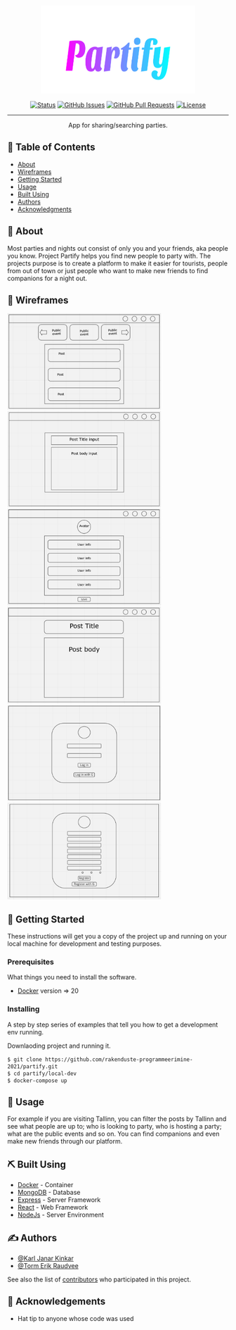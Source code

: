 <p align="center">
  <a href="#" rel="noopener">
 <img width=350px height=200px src="wireframes/img/Partify.svg" alt="Project logo"></a>
</p>

<!-- <h2 align="center">Partify</h2> -->

<div align="center">

[![Status](https://img.shields.io/badge/status-active-success.svg)]()
[![GitHub Issues](https://img.shields.io/github/issues/rakenduste-programmeerimine-2021/partify.svg)](https://github.com/rakenduste-programmeerimine-2021/partify/issues)
[![GitHub Pull Requests](https://img.shields.io/github/issues-pr/rakenduste-programmeerimine-2021/partify.svg)](https://github.com/rakenduste-programmeerimine-2021/partify/pulls)
[![License](https://img.shields.io/badge/license-MIT-blue.svg)](/LICENSE)

</div>

---

<p align="center"> App for sharing/searching parties.
    <br> 
</p>

## 📑 Table of Contents

- [About](#about)
- [Wireframes](#wireframe)
- [Getting Started](#getting_started)
- [Usage](#usage)
- [Built Using](#built_using)
- [Authors](#authors)
- [Acknowledgments](#acknowledgement)
<!-- - [Deployment](#deployment) -->
<!-- - [TODO](../TODO.md) -->

## 🧐 About <a name = "about"></a>

  Most parties and nights out consist of only you and your friends, aka people you know. Project Partify helps you find new people to party with. The projects purpose is to create a platform to make it easier for tourists, people from out of town or just people who want to make new friends to find companions for a night out. 

## 📝 Wireframes <a name = "wireframe"></a>

  <img src="wireframes/FrontPage.jpg" width="350" />
  <img src="wireframes/createPost.jpg" width="350" />
  <img src="wireframes/profile.jpg" width="350" />
  <img src="wireframes/viewPost.jpg" width="350" />
  <img src="wireframes/login.png" width="350" />
  <img src="wireframes/register.png" width="350" />


## 🏁 Getting Started <a name = "getting_started"></a>

These instructions will get you a copy of the project up and running on your local machine for development and testing purposes. 
<!-- See [deployment](#deployment) for notes on how to deploy the project on a live system. -->

### Prerequisites

What things you need to install the software.


* [Docker](https://www.docker.com/) version => 20


### Installing

A step by step series of examples that tell you how to get a development env running.

Downlaoding project and running it.

```
$ git clone https://github.com/rakenduste-programmeerimine-2021/partify.git
$ cd partify/local-dev
$ docker-compose up
```

<!-- ## 🔧 Running the tests <a name = "tests"></a>

Explain how to run the automated tests for this system.

### Break down into end to end tests

Explain what these tests test and why

```
Give an example
```

### And coding style tests

Explain what these tests test and why

```
Give an example
``` -->

## 🎈 Usage <a name="usage"></a>

For example if you are visiting Tallinn, you can filter the posts by Tallinn and see what people are up to; who is looking to party, who is hosting a party; what are the public events and so on. You can find companions and even make new friends through our platform.

<!-- ## 🚀 Deployment <a name = "deployment"></a>

Add additional notes about how to deploy this on a live system. -->

## ⛏️ Built Using <a name = "built_using"></a>
- [Docker](https://www.docker.com/) - Container
- [MongoDB](https://www.mongodb.com/) - Database
- [Express](https://expressjs.com/) - Server Framework
- [React](https://reactjs.org/) - Web Framework
- [NodeJs](https://nodejs.org/en/) - Server Environment

## ✍️ Authors <a name = "authors"></a>

- [@Karl Janar Kinkar](https://github.com/karljanar)
- [@Torm Erik Raudvee](https://github.com/tormrdv)

See also the list of [contributors](https://github.com/rakenduste-programmeerimine-2021/partify/graphs/contributors) who participated in this project.

## 🎉 Acknowledgements <a name = "acknowledgement"></a>

- Hat tip to anyone whose code was used
